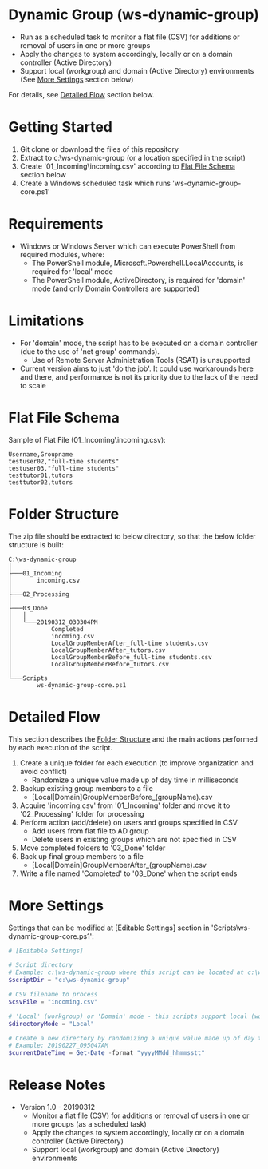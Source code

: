 # Dynamic Group (ws-dynamic-group)

* Run as a scheduled task to monitor a flat file (CSV) for additions or removal of users in one or more groups
* Apply the changes to system accordingly, locally or on a domain controller (Active Directory)
* Support local (workgroup) and domain (Active Directory) environments (See [More Settings](#More-Settings) section below)

For details, see [Detailed Flow](#Detailed-Flow) section below.

# Getting Started

1. Git clone or download the files of this repository
2. Extract to c:\ws-dynamic-group (or a location specified in the script)
3. Create '01_Incoming\incoming.csv' according to [Flat File Schema](#Flat-File-Schema) section below
4. Create a Windows scheduled task which runs 'ws-dynamic-group-core.ps1'

# Requirements

* Windows or Windows Server which can execute PowerShell from required modules, where:
  * The PowerShell module, Microsoft.Powershell.LocalAccounts, is required for 'local' mode
  * The PowerShell module, ActiveDirectory, is required for 'domain' mode (and only Domain Controllers are supported)

# Limitations

* For 'domain' mode, the script has to be executed on a domain controller (due to the use of 'net group' commands).
  * Use of Remote Server Administration Tools (RSAT) is unsupported
* Current version aims to just 'do the job'. It could use workarounds here and there, and performance is not its priority due to the lack of the need to scale

# Flat File Schema

 Sample of Flat File (01_Incoming\incoming.csv):
```
Username,Groupname
testuser02,"full-time students"
testuser03,"full-time students"
testtutor01,tutors
testtutor02,tutors
```

# Folder Structure

The zip file should be extracted to below directory, so that the below folder structure is built:
```
C:\ws-dynamic-group
│
├───01_Incoming
│       incoming.csv
│
├───02_Processing
│
├───03_Done
│   │
│   └───20190312_030304PM
│           Completed
│           incoming.csv
│           LocalGroupMemberAfter_full-time students.csv
│           LocalGroupMemberAfter_tutors.csv
│           LocalGroupMemberBefore_full-time students.csv
│           LocalGroupMemberBefore_tutors.csv
│
└───Scripts
        ws-dynamic-group-core.ps1
```
# Detailed Flow

This section describes the [Folder Structure](#Folder-Structure) and the main actions performed by each execution of the script.
1. Create a unique folder for each execution (to improve organization and avoid conflict)
   - Randomize a unique value made up of day time in milliseconds
2. Backup existing group members to a file
   - [Local|Domain]GroupMemberBefore_(groupName).csv
3. Acquire 'incoming.csv' from '01_Incoming' folder and move it to '02_Processing' folder for processing
4. Perform action (add/delete) on users and groups specified in CSV
   - Add users from flat file to AD group
   - Delete users in existing groups which are not specified in CSV
5. Move completed folders to '03_Done' folder
6. Back up final group members to a file
   - [Local|Domain]GroupMemberAfter_(groupName).csv
7. Write a file named 'Completed' to '03_Done' when the script ends

# More Settings

Settings that can be modified at [Editable Settings] section in 'Scripts\ws-dynamic-group-core.ps1':

```PowerShell
# [Editable Settings]

# Script directory
# Example: c:\ws-dynamic-group where this script can be located at c:\ws-dynamic-group\Scripts\ws-dynamic-group-core.ps1
$scriptDir = "c:\ws-dynamic-group"

# CSV filename to process
$csvFile = "incoming.csv"

# 'Local' (workgroup) or 'Domain' mode - this scripts support local (workgroup) mode where local group would be enumerated, or domain mode which is only supported to be run on a domain controller (RSAT is unsupported due to the use of "net group" command)
$directoryMode = "Local"

# Create a new directory by randomizing a unique value made up of day time.
# Example: 20190227_095047AM
$currentDateTime = Get-Date -format "yyyyMMdd_hhmmsstt"
```

# Release Notes

* Version 1.0 - 20190312
    * Monitor a flat file (CSV) for additions or removal of users in one or more groups (as a scheduled task)
    * Apply the changes to system accordingly, locally or on a domain controller (Active Directory)
    * Support local (workgroup) and domain (Active Directory) environments